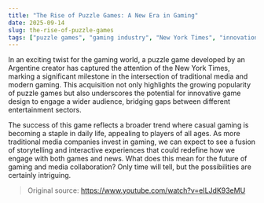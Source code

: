 ```yaml
---
title: "The Rise of Puzzle Games: A New Era in Gaming"
date: 2025-09-14
slug: the-rise-of-puzzle-games
tags: ["puzzle games", "gaming industry", "New York Times", "innovation"]
---
```


In an exciting twist for the gaming world, a puzzle game developed by an Argentine creator has captured the attention of the New York Times, marking a significant milestone in the intersection of traditional media and modern gaming. This acquisition not only highlights the growing popularity of puzzle games but also underscores the potential for innovative game design to engage a wider audience, bridging gaps between different entertainment sectors.

The success of this game reflects a broader trend where casual gaming is becoming a staple in daily life, appealing to players of all ages. As more traditional media companies invest in gaming, we can expect to see a fusion of storytelling and interactive experiences that could redefine how we engage with both games and news. What does this mean for the future of gaming and media collaboration? Only time will tell, but the possibilities are certainly intriguing.
> Original source: https://www.youtube.com/watch?v=eILJdK93eMU